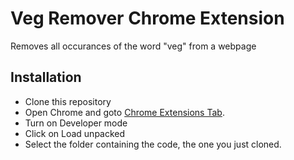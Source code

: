# Veg Remover Chrome Extension
Removes all occurances of the word "veg" from a webpage

## Installation
 - Clone this repository
 - Open Chrome and goto [Chrome Extensions Tab](chrome://extensions/).
 - Turn on Developer mode
 - Click on Load unpacked
 - Select the folder containing the code, the one you just cloned.